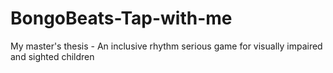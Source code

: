 # BongoBeats-Tap-with-me
My master's thesis - An inclusive rhythm serious game for visually impaired and sighted children
